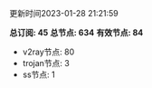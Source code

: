 更新时间2023-01-28 21:21:59

**总订阅: 45**
**总节点: 634**
**有效节点: 84**
- v2ray节点: 80
- trojan节点: 3
- ss节点: 1

